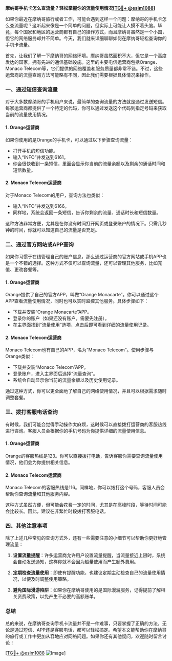 **摩纳哥手机卡怎么查流量？轻松掌握你的流量使用情况[[TG💪+ @esim1088](https://t.me/s/esim1088)]**

如果你最近在摩纳哥旅行或者工作，可能会遇到这样一个问题：摩纳哥的手机卡怎么查流量呢？这听起来像是一个简单的问题，但实际上可能让人摸不着头脑。毕竟，每个国家和地区的运营商都有自己的操作方式，而且摩纳哥虽然是一个小国，但它的网络服务却并不简单。今天，我们就来详细聊聊如何在摩纳哥轻松查询你的手机卡流量。

首先，让我们了解一下摩纳哥的网络环境。摩纳哥虽然面积不大，但它是一个高度发达的国家，拥有先进的通信基础设施。这里的主要电信运营商包括Orange、Monaco Telecom等，它们提供的网络覆盖和服务质量都非常不错。不过，这些运营商的流量查询方法可能略有不同，因此我们需要根据具体情况来操作。

### **一、通过短信查询流量**

对于大多数摩纳哥的手机用户来说，最简单的查询流量的方法就是通过发送短信。每家运营商都提供了一个特定的代码，你可以通过发送这个代码到指定号码来获取当前的流量使用情况。

#### **1. Orange运营商**
如果你使用的是Orange的手机卡，可以通过以下步骤查询流量：
- 打开手机的短信功能。
- 输入“INFO”并发送到6161。
- 你会很快收到一条短信，里面会显示你当前的流量余额以及剩余的通话时间和短信数量。

#### **2. Monaco Telecom运营商**
对于Monaco Telecom的用户，查询方法也类似：
- 输入“INFO”并发送到6166。
- 同样地，系统会返回一条短信，告诉你剩余的流量、通话时长和短信数量。

这种方法非常方便，尤其是在你没有时间打开网页或登录账户的情况下。只需几秒钟的时间，你就可以知道自己的流量是否充足。

### **二、通过官方网站或APP查询**

如果你习惯于在线管理自己的账户信息，那么通过运营商的官方网站或手机APP也是一个不错的选择。这种方式不仅可以查询流量，还可以管理其他服务，比如充值、更改套餐等。

#### **1. Orange运营商**
Orange提供了自己的官方APP，叫做“Orange Monacarte”。你可以通过这个APP查看流量使用情况，同时也可以实时监控其他服务。具体步骤如下：
- 下载并安装“Orange Monacarte”APP。
- 登录你的账户（如果还没有账户，需要先注册）。
- 在主界面找到“流量使用”选项，点击后即可看到详细的流量使用记录。

#### **2. Monaco Telecom运营商**
Monaco Telecom也有自己的APP，名为“Monaco Telecom”。使用步骤与Orange类似：
- 下载并安装“Monaco Telecom”APP。
- 登录账户，进入主界面后选择“流量查询”。
- 系统会自动显示你当前的流量余额以及历史使用记录。

通过这种方式，你可以更全面地了解自己的网络使用情况，并且可以根据需求随时调整套餐。

### **三、拨打客服电话查询**

有时候，我们可能会觉得手动操作太麻烦，这时候可以直接拨打运营商的客服热线进行咨询。客服人员会根据你的手机号码为你提供详细的流量使用信息。

#### **1. Orange运营商**
Orange的客服热线是123。你可以直接拨打电话，告诉客服你需要查询流量使用情况，他们会为你提供相关信息。

#### **2. Monaco Telecom运营商**
Monaco Telecom的客服热线是116。同样地，你可以拨打这个号码，客服人员会帮助你查询流量和其他服务内容。

这种方式虽然方便，但可能会花费一定的时间，尤其是在高峰时段，等待时间可能会比较长。因此，建议在非繁忙时段拨打客服电话。

### **四、其他注意事项**

除了上述几种常见的查询方式外，还有一些需要注意的小细节可以帮助你更好地管理流量：

1. **设置流量提醒**：许多运营商允许用户设置流量提醒，当流量接近上限时，系统会自动发送通知，这样你就不会因为超量使用而产生额外费用。
   
2. **定期检查流量使用**：即使有提醒功能，也建议定期主动检查自己的流量使用情况，以便及时调整使用策略。

3. **避免国际漫游陷阱**：如果你在摩纳哥使用的是国际漫游服务，记得提前了解相关资费政策，以免产生不必要的高额账单。

### **总结**

总的来说，在摩纳哥查询手机卡流量并不是一件难事，只要掌握了正确的方法，无论是通过短信、APP还是客服电话，都可以轻松搞定。希望本文能帮助你在摩纳哥的旅行或工作中更加从容地应对网络问题。如果你还有其他疑问，欢迎随时留言讨论！

[[TG💪+ @esim1088](https://t.me/s/esim1088) ![Image](https://i.postimg.cc/4NQfJmqS/Snipaste-2025-05-13-00-14-12.png)]